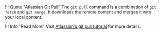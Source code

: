!!! Quote "Atlassian Git Pull"
    The `git pull` command is a combination of `git fetch` and `git merge`. It downloads the remote content and merges it with your local content.

!!! Info "Read More"
    Visit [Atlassian's git pull tutorial](https://www.atlassian.com/git/tutorials/syncing/git-pull)
    for more details.
